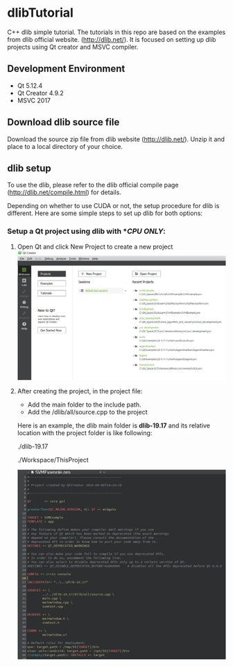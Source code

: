 # dlibTutorial
C++ dlib simple tutorial. The tutorials in this repo are based on the examples from dlib official website.
(http://dlib.net/). It is focused on setting up dlib projects using Qt creator and MSVC compiler. 

## Development Environment 

- Qt 5.12.4
- Qt Creator 4.9.2
- MSVC 2017

## Download dlib source file

Download the source zip file from dlib website (http://dlib.net/). Unzip it and place to a local directory of your 
choice. 


## dlib setup

To use the dlib, please refer to the dlib official compile page (http://dlib.net/compile.html) for details.

Depending on whether to use CUDA or not, the setup procedure for dlib is different. Here are some simple steps
to set up dlib for both options:

### Setup a Qt project using dlib with **CPU ONLY*:

1. Open Qt and click New Project to create a new project
![NewProject](./Images/NewProject.png)   

2. After creating the project, in the project file:
	- Add the main folder to the include path. 
	- Add the /dlib/all/source.cpp to the project
	
	Here is an example, the dlib main folder is **dlib-19.17** and its relative location with the project folder
	is like following:
	
	./dlib-19.17
	
	./Workspace/ThisProject
	
	![CPU Project](./Images/CpuProject.png)
	
	
	
	



 
